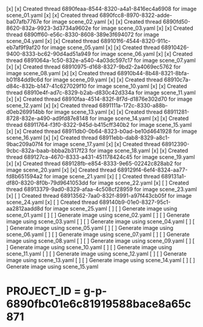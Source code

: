 [x] [x] Created thread 6890feaa-8544-8320-a4a1-8416ec4a6908 for image scene_01.yaml
[x] [x] Created thread 6890fcc8-8970-8322-adde-ba07afb7767e for image scene_02.yaml
[x] [x] Created thread 6890fd50-8620-832a-9923-3d3734a9602e for image scene_03.yaml
[x] [x] Created thread 6890ff60-e56c-8330-8608-389e3f694072 for image scene_04.yaml
[x] [x] Created thread 689101f6-4544-8320-911c-eb7af9f9af20 for image scene_05.yaml
[x] [x] Created thread 68910426-9400-8333-bc62-90d4ad51a949 for image scene_06.yaml
[x] [x] Created thread 6891064a-1c50-832e-a540-4a03dc597c17 for image scene_07.yaml
[x] [x] Created thread 68910975-d168-8327-9bd2-2a4069ec5762 for image scene_08.yaml
[x] [x] Created thread 68910b44-8b48-8321-8bfa-b01f84dd9c6d for image scene_09.yaml
[x] [x] Created thread 68910c7a-d84c-832b-b147-41c627029f10 for image scene_10.yaml
[x] [x] Created thread 68910e4f-ad7c-8329-b2ab-d830c42d334a for image scene_11.yaml
[x] [x] Created thread 68910faa-4514-832f-8f7d-d1876e302d70 for image scene_12.yaml
[x] [x] Created thread 6891111a-172c-8330-a88b-d0eb269914bb for image scene_13.yaml
[x] [x] Created thread 68911281-8728-832e-a490-ad9fd87e8148 for image scene_14.yaml
[x] [x] Created thread 68911764-f3f0-8322-945d-b415cff340b2 for image scene_15.yaml
[x] [x] Created thread 68911db0-0b64-8323-b0ad-be10d4641928 for image scene_16.yaml
[x] [x] Created thread 68911ebb-dab8-8329-a8c1-9bac209a07f4 for image scene_17.yaml
[x] [x] Created thread 68912390-9cbc-832a-baab-bbba2b317f23 for image scene_18.yaml
[x] [x] Created thread 689127ca-4670-8333-a431-451178424c45 for image scene_19.yaml
[x] [x] Created thread 689128fb-e854-8333-9e65-02242c828ab2 for image scene_20.yaml
[x] [x] Created thread 689129f4-6ef4-8324-aa77-fd8b651594a2 for image scene_21.yaml
[x] [ ] Created thread 689131a1-df80-8320-8f0b-79d9641053dd for image scene_22.yaml
[x] [ ] Created thread 68913379-9ad0-8329-afaa-4c508cf28959 for image scene_23.yaml
[x] [ ] Created thread 68913562-7aa0-832f-8991-a97f443cb05f for image scene_24.yaml
[x] [ ] Created thread 689140b9-01e0-8327-95c1-aa2812aadd8d for image scene_25.yaml
[ ] [ ] Generate image using scene_01.yaml
[ ] [ ] Generate image using scene_02.yaml
[ ] [ ] Generate image using scene_03.yaml
[ ] [ ] Generate image using scene_04.yaml
[ ] [ ] Generate image using scene_05.yaml
[ ] [ ] Generate image using scene_06.yaml
[ ] [ ] Generate image using scene_07.yaml
[ ] [ ] Generate image using scene_08.yaml
[ ] [ ] Generate image using scene_09.yaml
[ ] [ ] Generate image using scene_10.yaml
[ ] [ ] Generate image using scene_11.yaml
[ ] [ ] Generate image using scene_12.yaml
[ ] [ ] Generate image using scene_13.yaml
[ ] [ ] Generate image using scene_14.yaml
[ ] [ ] Generate image using scene_15.yaml
# PROJECT_ID = g-p-6890fbc01e6c81919588bace8a65c871

